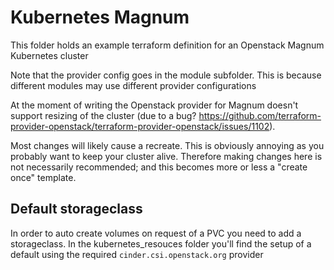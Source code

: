 # Kubernetes Magnum

This folder holds an example terraform definition for an Openstack Magnum Kubernetes cluster

Note that the provider config goes in the module subfolder. This is because different modules may use different provider configurations


At the moment of writing the Openstack provider for Magnum doesn't support resizing of the cluster (due to a bug? https://github.com/terraform-provider-openstack/terraform-provider-openstack/issues/1102).

Most changes will likely cause a recreate. This is obviously annoying as you probably want to keep your cluster alive. Therefore making changes here
is not necessarily recommended; and this becomes more or less a "create once" template.


## Default storageclass

In order to auto create volumes on request of a PVC you need to add a storageclass. In the kubernetes_resouces folder you'll find the setup of a default using the required `cinder.csi.openstack.org` provider